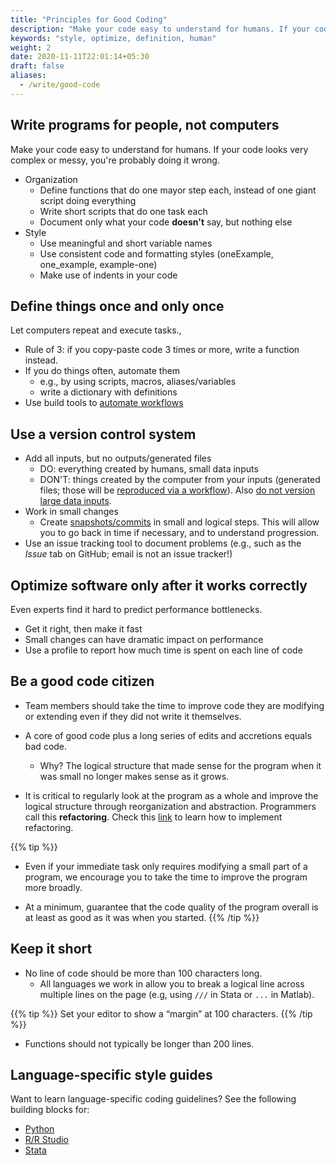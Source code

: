 ```yaml
---
title: "Principles for Good Coding"
description: "Make your code easy to understand for humans. If your code looks very complex or messy, you're probably doing it wrong."
keywords: "style, optimize, definition, human"
weight: 2
date: 2020-11-11T22:01:14+05:30
draft: false
aliases:
  - /write/good-code
---
```


## Write programs for people, not computers

Make your code easy to understand for humans. If your code looks very complex or messy, you're probably doing it wrong.

- Organization
    - Define functions that do one mayor step each, instead of one giant script doing everything
    - Write short scripts that do one task each
    - Document only what your code **doesn't** say, but nothing else
- Style
    - Use meaningful and short variable names
    - Use consistent code and formatting styles (oneExample, one_example, example-one)
    - Make use of indents in your code

## Define things once and only once

Let computers repeat and execute tasks.,

- Rule of 3: if you copy-paste code 3 times or more, write a function instead.
- If you do things often, automate them
    - e.g., by using scripts, macros, aliases/variables
    - write a dictionary with definitions
- Use build tools to [automate workflows](/tutorials/project-setup/principles-of-project-setup-and-workflow-management/automation/)

## Use a version control system

- Add all inputs, but no outputs/generated files
    - DO: everything created by humans, small data inputs
    - DON'T: things created by the computer from your inputs (generated files; those will be [reproduced via a workflow](/tutorials/project-setup/principles-of-project-setup-and-workflow-management/automation/)). Also [do not version large data inputs](/tutorials/project-setup/principles-of-project-setup-and-workflow-management/directories/).
- Work in small changes
    - Create [snapshots/commits](/building-blocks/share-your-results-and-project/use-github/versioning-using-git/) in small and logical steps. This will allow you to go back in time if necessary, and to understand progression.
-  Use an issue tracking tool to document problems (e.g., such as the *Issue* tab on GitHub; email is not an issue tracker!)

## Optimize software only after it works correctly

Even experts find it hard to predict performance bottlenecks.

- Get it right, then make it fast
- Small changes can have dramatic impact on performance
- Use a profile to report how much time is spent on each line of code

## Be a good code citizen
- Team members should take the time to improve code they are modifying or extending even if they did not write it themselves.
- A core of good code plus a long series of edits and accretions equals bad code.
  - Why? The logical structure that made sense for the program when it was small no longer makes sense as it grows.

- It is critical to regularly look at the program as a whole and improve the logical structure through reorganization and abstraction. Programmers call this **refactoring**. Check this [link](https://refactoring.guru/refactoring/) to learn how to implement refactoring.

{{% tip %}}
- Even if your immediate task only requires modifying a small part of a program, we encourage you to take the time to improve the program more broadly.

- At a minimum, guarantee that the code quality of the program overall is at least as good as it was when you started.
{{% /tip %}}
## Keep it short
- No line of code should be more than 100 characters long.
  - All languages we work in allow you to break a logical line across multiple lines on the page (e.g, using `///` in Stata or `...` in Matlab).

{{% tip %}}
   Set your editor to show a “margin” at 100 characters.
{{% /tip %}}
- Functions should not typically be longer than 200 lines.

## Language-specific style guides
Want to learn language-specific coding guidelines? See the following building blocks for:

  - [Python](https://tilburgsciencehub.com/building-blocks/develop-your-research-skills/tips/python-coding-style/)
  - [R/R Studio](https://tilburgsciencehub.com/building-blocks/develop-your-research-skills/tips/r-code-style/)
  - [Stata](https://tilburgsciencehub.com/building-blocks/develop-your-research-skills/tips/stata-code-style/)
